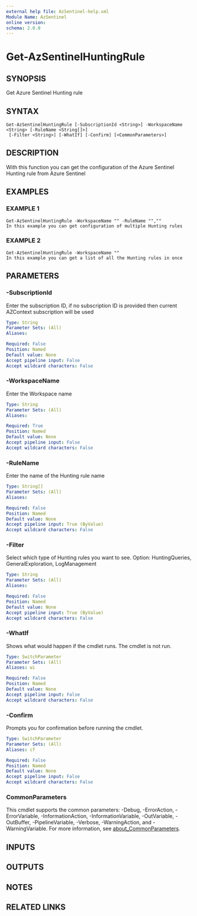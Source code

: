 ```yaml
---
external help file: AzSentinel-help.xml
Module Name: AzSentinel
online version:
schema: 2.0.0
---
```


# Get-AzSentinelHuntingRule

## SYNOPSIS
Get Azure Sentinel Hunting rule

## SYNTAX

```
Get-AzSentinelHuntingRule [-SubscriptionId <String>] -WorkspaceName <String> [-RuleName <String[]>]
 [-Filter <String>] [-WhatIf] [-Confirm] [<CommonParameters>]
```

## DESCRIPTION
With this function you can get the configuration of the Azure Sentinel Hunting rule from Azure Sentinel

## EXAMPLES

### EXAMPLE 1
```
Get-AzSentinelHuntingRule -WorkspaceName "" -RuleName "",""
In this example you can get configuration of multiple Hunting rules
```

### EXAMPLE 2
```
Get-AzSentinelHuntingRule -WorkspaceName ""
In this example you can get a list of all the Hunting rules in once
```

## PARAMETERS

### -SubscriptionId
Enter the subscription ID, if no subscription ID is provided then current AZContext subscription will be used

```yaml
Type: String
Parameter Sets: (All)
Aliases:

Required: False
Position: Named
Default value: None
Accept pipeline input: False
Accept wildcard characters: False
```

### -WorkspaceName
Enter the Workspace name

```yaml
Type: String
Parameter Sets: (All)
Aliases:

Required: True
Position: Named
Default value: None
Accept pipeline input: False
Accept wildcard characters: False
```

### -RuleName
Enter the name of the Hunting rule name

```yaml
Type: String[]
Parameter Sets: (All)
Aliases:

Required: False
Position: Named
Default value: None
Accept pipeline input: True (ByValue)
Accept wildcard characters: False
```

### -Filter
Select which type of Hunting rules you want to see.
Option: HuntingQueries, GeneralExploration, LogManagement

```yaml
Type: String
Parameter Sets: (All)
Aliases:

Required: False
Position: Named
Default value: None
Accept pipeline input: True (ByValue)
Accept wildcard characters: False
```

### -WhatIf
Shows what would happen if the cmdlet runs.
The cmdlet is not run.

```yaml
Type: SwitchParameter
Parameter Sets: (All)
Aliases: wi

Required: False
Position: Named
Default value: None
Accept pipeline input: False
Accept wildcard characters: False
```

### -Confirm
Prompts you for confirmation before running the cmdlet.

```yaml
Type: SwitchParameter
Parameter Sets: (All)
Aliases: cf

Required: False
Position: Named
Default value: None
Accept pipeline input: False
Accept wildcard characters: False
```

### CommonParameters
This cmdlet supports the common parameters: -Debug, -ErrorAction, -ErrorVariable, -InformationAction, -InformationVariable, -OutVariable, -OutBuffer, -PipelineVariable, -Verbose, -WarningAction, and -WarningVariable. For more information, see [about_CommonParameters](http://go.microsoft.com/fwlink/?LinkID=113216).

## INPUTS

## OUTPUTS

## NOTES

## RELATED LINKS
